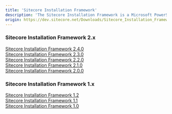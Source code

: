 ```yaml
---
title: 'Sitecore Installation Framework'
description: 'The Sitecore Installation Framework is a Microsoft PowerShell module that supports local and remote installations of Sitecore, and it is fully extensible.'
origin: https://dev.sitecore.net/Downloads/Sitecore_Installation_Framework.aspx
---
```

### Sitecore Installation Framework 2.x
[Sitecore Installation Framework 2.4.0](/downloads/Sitecore_Installation_Framework/2x/Sitecore_Installation_Framework_240)\
[Sitecore Installation Framework 2.3.0](/downloads/Sitecore_Installation_Framework/2x/Sitecore_Installation_Framework_230)\
[Sitecore Installation Framework 2.2.0](/downloads/Sitecore_Installation_Framework/2x/Sitecore_Installation_Framework_220)\
[Sitecore Installation Framework 2.1.0](/downloads/Sitecore_Installation_Framework/2x/Sitecore_Installation_Framework_210)\
[Sitecore Installation Framework 2.0.0](/downloads/Sitecore_Installation_Framework/2x/Sitecore_Installation_Framework_200)

### Sitecore Installation Framework 1.x
[Sitecore Installation Framework 1.2](/downloads/Sitecore_Installation_Framework/1x/Sitecore_Installation_Framework_12)\
[Sitecore Installation Framework 1.1](/downloads/Sitecore_Installation_Framework/1x/Sitecore_Installation_Framework_11)\
[Sitecore Installation Framework 1.0](/downloads/Sitecore_Installation_Framework/1x/Sitecore_Installation_Framework_10)